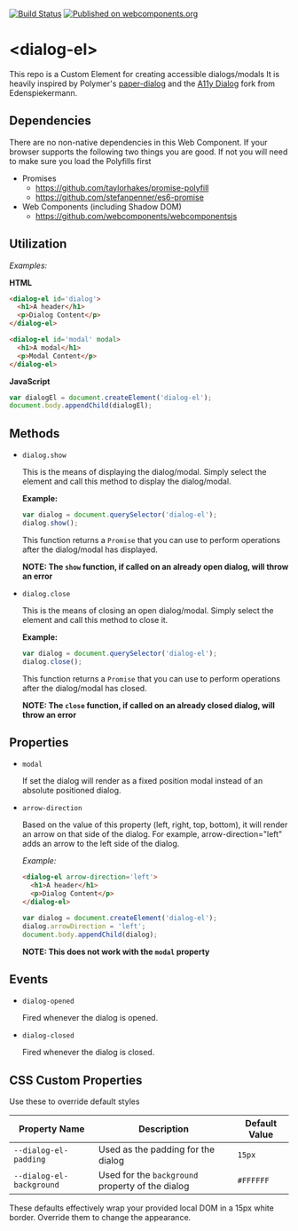 [![Build Status](https://travis-ci.org/jshcrowthe/dialog-el.svg?branch=master)](https://travis-ci.org/jshcrowthe/dialog-el)
[![Published on webcomponents.org](https://img.shields.io/badge/webcomponents.org-published-blue.svg)](https://www.webcomponents.org/element/jshcrowthe/dialog-el)

# &lt;dialog-el&gt;

This repo is a Custom Element for creating accessible dialogs/modals It is heavily inspired by Polymer's [paper-dialog](https://github.com/PolymerElements/paper-dialog) and the [A11y Dialog](https://github.com/edenspiekermann/a11y-dialog) fork from Edenspiekermann.

## Dependencies

There are no non-native dependencies in this Web Component. If your browser supports the following two things you are good. If not you will need to make sure you load the Polyfills first

- Promises
  - https://github.com/taylorhakes/promise-polyfill
  - https://github.com/stefanpenner/es6-promise
- Web Components (including Shadow DOM)
  - https://github.com/webcomponents/webcomponentsjs

## Utilization

_Examples:_

**HTML**
<!--
```
<custom-element-demo>
  <template>
    <script src="../webcomponentsjs/webcomponents.js"></script>
    <link rel="import" href="../paper-button/paper-button.html">
    <link rel="import" href="dialog-el.html">
    <style>
      .centered {
        position: relative;
        display: flex;
        justify-content: center;
        align-items: center;
        height: 200px
      }
      .content paper-button {
        color: #FFFFFF;
        background-color: #5c6bc0;
      }
    </style>

    <div class='centered content'>
      <paper-button onclick='dialog.show()'>Open Dialog</paper-button>
      <paper-button onclick='modal.show()'>Open Modal</paper-button>
      
      <next-code-block></next-code-block>
    </div>
  </template>
</custom-element-demo>
```
-->

```html
<dialog-el id='dialog'>
  <h1>A header</h1>
  <p>Dialog Content</p>
</dialog-el>

<dialog-el id='modal' modal>
  <h1>A modal</h1>
  <p>Modal Content</p>
</dialog-el>
```

**JavaScript**
```javascript
var dialogEl = document.createElement('dialog-el');
document.body.appendChild(dialogEl);
```

## Methods

- `dialog.show`

  This is the means of displaying the dialog/modal. Simply select the element and call this method to display the dialog/modal.

  **Example:**
  ```javascript
  var dialog = document.querySelector('dialog-el');
  dialog.show();
  ```

  This function returns a `Promise` that you can use to perform operations after the dialog/modal has displayed.

  **NOTE: The `show` function, if called on an already open dialog, will throw an error**

- `dialog.close`

  This is the means of closing an open dialog/modal. Simply select the element and call this method to close it.

  **Example:**
  ```javascript
  var dialog = document.querySelector('dialog-el');
  dialog.close();
  ```

  This function returns a `Promise` that you can use to perform operations after the dialog/modal has closed.

  **NOTE: The `close` function, if called on an already closed dialog, will throw an error**

## Properties

- `modal`

  If set the dialog will render as a fixed position modal instead of an absolute positioned dialog.

- `arrow-direction`

  Based on the value of this property (left, right, top, bottom), it will render an arrow on that side of the dialog. For example, arrow-direction="left" adds an arrow to the left side of the dialog.


  _Example:_
  ```html
  <dialog-el arrow-direction='left'>
    <h1>A header</h1>
    <p>Dialog Content</p>
  </dialog-el>
  ```

  ```javascript
  var dialog = document.createElement('dialog-el');
  dialog.arrowDirection = 'left';
  document.body.appendChild(dialog);
  ```

  **NOTE: This does not work with the `modal` property**


## Events

- `dialog-opened`

  Fired whenever the dialog is opened.

- `dialog-closed`

  Fired whenever the dialog is closed.


## CSS Custom Properties

Use these to override default styles

Property Name | Description | Default Value
-------------| --------------| -------------
`--dialog-el-padding` | Used as the padding for the dialog | `15px`
`--dialog-el-background` | Used for the `background` property of the dialog | `#FFFFFF`

These defaults effectively wrap your provided local DOM in a 15px white border. Override them to change the appearance.

